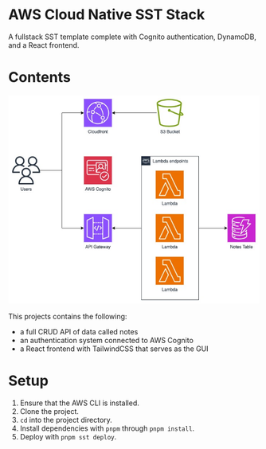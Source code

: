 # AWS Cloud Native SST Stack

A fullstack SST template complete with Cognito authentication, DynamoDB, and a React frontend.

# Contents

<img src="previews/diagram.jpg" alt="diagram" />
<br />

This projects contains the following:

- a full CRUD API of data called notes
- an authentication system connected to AWS Cognito
- a React frontend with TailwindCSS that serves as the GUI

# Setup

1. Ensure that the AWS CLI is installed.
2. Clone the project.
3. `cd` into the project directory.
4. Install dependencies with `pnpm` through `pnpm install`.
5. Deploy with `pnpm sst deploy`.
